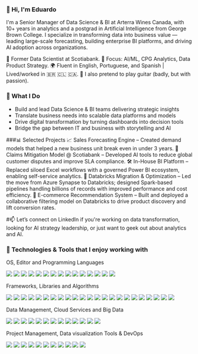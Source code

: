 ### 👋 Hi, I'm Eduardo
I'm a Senior Manager of Data Science & BI at Arterra Wines Canada, with 10+ years in analytics and a postgrad in Artificial Intelligence from George Brown College.
I specialize in transforming data into business value — leading large-scale forecasting, building enterprise BI platforms, and driving AI adoption across organizations.

💼 Former Data Scientist at Scotiabank.
🧠 Focus: AI/ML, CPG Analytics, Data Product Strategy.
🌍 Fluent in English, Portuguese, and Spanish | Lived/worked in 🇧🇷 🇨🇱 🇨🇦.
🎸 I also pretend to play guitar (badly, but with passion).

### 🚀 What I Do
- Build and lead Data Science & BI teams delivering strategic insights
- Translate business needs into scalable data platforms and models
- Drive digital transformation by turning dashboards into decision tools
- Bridge the gap between IT and business with storytelling and AI

###📊 Selected Projects
📈 Sales Forecasting Engine – Created demand models that helped a new business unit break even in under 3 years.
🧠 Claims Mitigation Model @ Scotiabank – Developed AI tools to reduce global customer disputes and improve SLA compliance.
🛠️ In-House BI Platform – Replaced siloed Excel workflows with a governed Power BI ecosystem, enabling self-service analytics.
🔄 Databricks Migration & Optimization – Led the move from Azure Synapse to Databricks; designed Spark-based pipelines handling billions of records with improved performance and cost efficiency.
🤖 E-commerce Recommendation System – Built and deployed a collaborative filtering model on Databricks to drive product discovery and lift conversion rates.

#📫 Let’s connect on LinkedIn if you're working on data transformation, looking for AI strategy leadership, or just want to geek out about analytics and AI.


### 🔧 Technologies & Tools that I enjoy working with

OS, Editor and Programming Languages

![](https://img.shields.io/badge/OS-Linux-informational?style=flat&logo=linux&logoColor=white&color=2bbc8a)
![](https://img.shields.io/badge/OS-Windows-informational?style=flat&logo=Microsoft&logoColor=white&color=2bbc8a)
![](https://img.shields.io/badge/Editor-VScode-informational?style=flat&logo=VScode&logoColor=white&color=2bbc8a)
![](https://img.shields.io/badge/Editor-PySpyder-informational?style=flat&logo=PySpyder&logoColor=white&color=2bbc8a)
![](https://img.shields.io/badge/Editor-JupyterNotebook-informational?style=flat&logo=JupyterNotebook&logoColor=white&color=2bbc8a)
![](https://img.shields.io/badge/Editor-ApacheZeppellin-informational?style=flat&logo=ApacheZeppellin&logoColor=white&color=2bbc8a)
![](https://img.shields.io/badge/Editor-GoogleColab-informational?style=flat&logo=GoogleColab&logoColor=white&color=2bbc8a)
![](https://img.shields.io/badge/Code-Python-informational?style=flat&logo=python&logoColor=white&color=2bbc8a)
![](https://img.shields.io/badge/Code-JavaScript-informational?style=flat&logo=javascript&logoColor=white&color=2bbc8a)
![](https://img.shields.io/badge/Code-VBA-informational?style=flat&logo=VBA&logoColor=white&color=2bbc8a)
![](https://img.shields.io/badge/Code-DAX-informational?style=flat&logo=DAX&logoColor=white&color=2bbc8a)
![](https://img.shields.io/badge/Code-R-informational?style=flat&logo=R&logoColor=white&color=2bbc8a)
![](https://img.shields.io/badge/Shell-PowerShell-informational?style=flat&logo=PowerShell&logoColor=white&color=2bbc8a)
![](https://img.shields.io/badge/Editor-Databricks-informational?style=flat&logo=Databricks&logoColor=white&color=2bbc8a)
![](https://img.shields.io/badge/Shell-Bash-informational?style=flat&logo=gnu-Bash&logoColor=white&color=2bbc8a)

Frameworks, Libraries and Algorithms

![](https://img.shields.io/badge/Framework-Sklearn-informational?style=flat&logo=Sklearn&logoColor=white&color=2bbc8a)
![](https://img.shields.io/badge/Framework-Anaconda-informational?style=flat&logo=Anaconda&logoColor=white&color=2bbc8a)
![](https://img.shields.io/badge/Framework-Tensorflow-informational?style=flat&logo=Tensorflow&logoColor=white&color=2bbc8a)
![](https://img.shields.io/badge/Framework-Pytorch-informational?style=flat&logo=Pytorch&logoColor=white&color=2bbc8a)
![](https://img.shields.io/badge/Framework-Keras-informational?style=flat&logo=Keras&logoColor=white&color=2bbc8a)
![](https://img.shields.io/badge/Framework-Darknet-informational?style=flat&logo=Darknet&logoColor=white&color=2bbc8a)
![](https://img.shields.io/badge/Framework-Pytorch-informational?style=flat&logo=Pytorch&logoColor=white&color=2bbc8a)
![](https://img.shields.io/badge/Framework-HTML-informational?style=flat&logo=HTML&logoColor=white&color=2bbc8a)
![](https://img.shields.io/badge/Framework-Flask-informational?style=flat&logo=Flask&logoColor=white&color=2bbc8a)
![](https://img.shields.io/badge/Libraries-Pandas-informational?style=flat&logo=Pandas&logoColor=white&color=2bbc8a)
![](https://img.shields.io/badge/Libraries-Numpy-informational?style=flat&logo=Numpy&logoColor=white&color=2bbc8a)
![](https://img.shields.io/badge/Libraries-DaskML-informational?style=flat&logo=DaskML&logoColor=white&color=2bbc8a)
![](https://img.shields.io/badge/Libraries-NLTK-informational?style=flat&logo=NLTK&logoColor=white&color=2bbc8a)
![](https://img.shields.io/badge/Libraries-Mathplotlib-informational?style=flat&logo=Mathplotlib&logoColor=white&color=2bbc8a)
![](https://img.shields.io/badge/Libraries-Seaborn-informational?style=flat&logo=Seaborn&logoColor=white&color=2bbc8a)
![](https://img.shields.io/badge/Libraries-Spicy-informational?style=flat&logo=Spicy&logoColor=white&color=2bbc8a)
![](https://img.shields.io/badge/Libraries-Opencv-informational?style=flat&logo=Opencv&logoColor=white&color=2bbc8a)
![](https://img.shields.io/badge/Algorithms-Yolo-informational?style=flat&logo=Yolo&logoColor=white&color=2bbc8a)
![](https://img.shields.io/badge/Algorithms-SSD-informational?style=flat&logo=SSD&logoColor=white&color=2bbc8a)
![](https://img.shields.io/badge/Algorithms-Resnet-informational?style=flat&logo=Resnet&logoColor=white&color=2bbc8a)
![](https://img.shields.io/badge/Algorithms-CNN-informational?style=flat&logo=CNN&logoColor=white&color=2bbc8a)
![](https://img.shields.io/badge/Algorithms-FasterRCNN-informational?style=flat&logo=FasterRCNN&logoColor=white&color=2bbc8a)
![](https://img.shields.io/badge/Algorithms-Tensorflowlite-informational?style=flat&logo=Tensorflowlite&logoColor=white&color=2bbc8a)

Data Management, Cloud Services and Big Data

![](https://img.shields.io/badge/Tools-MySQL-informational?style=flat&logo=MySQL&logoColor=white&color=2bbc8a)
![](https://img.shields.io/badge/Tools-MongoDB-informational?style=flat&logo=mongodb&logoColor=white&color=2bbc8a)
![](https://img.shields.io/badge/Tools-SQLServer-informational?style=flat&logo=SQLServer&logoColor=white&color=2bbc8a)
![](https://img.shields.io/badge/Tools-SSIS-informational?style=flat&logo=SSIS&logoColor=white&color=2bbc8a)
![](https://img.shields.io/badge/BigData-Hadoop-informational?style=flat&logo=Hadoop&logoColor=white&color=2bbc8a)
![](https://img.shields.io/badge/Tools-PostgreSQL-informational?style=flat&logo=postgresql&logoColor=white&color=2bbc8a)
![](https://img.shields.io/badge/Tools-Airflow-informational?style=flat&logo=Airflow&logoColor=white&color=2bbc8a)
![](https://img.shields.io/badge/BigData-SnowFlake-informational?style=flat&logo=SnowFlake&logoColor=white&color=2bbc8a)
![](https://img.shields.io/badge/BigData-Hive-informational?style=flat&logo=hive&logoColor=white&color=2bbc8a)
![](https://img.shields.io/badge/BigData-Dataiku-informational?style=flat&logo=Dataiku&logoColor=white&color=2bbc8a)
![](https://img.shields.io/badge/BigData-Spark-informational?style=flat&logo=spark&logoColor=white&color=2bbc8a)
![](https://img.shields.io/badge/Cloud-AWS-informational?style=flat&logo=AWS&logoColor=white&color=2bbc8a)
![](https://img.shields.io/badge/Cloud-Azure-informational?style=flat&logo=azure&logoColor=white&color=2bbc8a)

Project Management, Data visualization Tools & DevOps

![](https://img.shields.io/badge/Projects-Jira-informational?style=flat&logo=Jira&logoColor=white&color=2bbc8a)
![](https://img.shields.io/badge/Projects-Monday-informational?style=flat&logo=Monday&logoColor=white&color=2bbc8a)
![](https://img.shields.io/badge/Projects-AzureDev-Ops-informational?style=flat&logo=AzureDev-Ops&logoColor=white&color=2bbc8a)
![](https://img.shields.io/badge/Visualization-Tableau-informational?style=flat&logo=Tableau&logoColor=white&color=2bbc8a)
![](https://img.shields.io/badge/Visualization-PowerBI-informational?style=flat&logo=PowerBI&logoColor=white&color=2bbc8a)
![](https://img.shields.io/badge/Tools-Excel-informational?style=flat&logo=Excel&logoColor=white&color=2bbc8a)
![](https://img.shields.io/badge/Tools-NielsenAnswers-informational?style=flat&logo=NielsenAnswers&logoColor=white&color=2bbc8a)
![](https://img.shields.io/badge/Tools-GoogleAnalytics-informational?style=flat&logo=GoogleAnalytics&logoColor=white&color=2bbc8a)
![](https://img.shields.io/badge/Cloud-AzureDev-Ops-informational?style=flat&logo=azureDev-Ops&logoColor=white&color=2bbc8a)
![](https://img.shields.io/badge/Cloud-Docker-informational?style=flat&logo=Docker&logoColor=white&color=2bbc8a)
![](https://img.shields.io/badge/Cloud-CometML-informational?style=flat&logo=CometML&logoColor=white&color=2bbc8a)

<!--
**eduardomoraes/eduardomoraes** is a ✨ _special_ ✨ repository because its `README.md` (this file) appears on your GitHub profile.

Here are some ideas to get you started:

- 🔭 I’m currently working on ...
- 🌱 I’m currently learning ...
- 👯 I’m looking to collaborate on ...
- 🤔 I’m looking for help with ...
- 💬 You can ask me about anything about analytics in CPG industry, really, I have worked ten years on this industry
- 📫 How to reach me: ...
- 😄 Pronouns: ...
- ⚡ Fun fact: ...
-->
